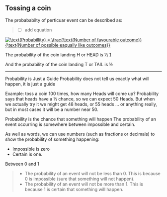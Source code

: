 
## Tossing a coin

The probababilty of perticuar event can be described as:

> - [ ] add equation


<a href="https://www.codecogs.com/eqnedit.php?latex=\text{Probabillity}&space;=&space;\frac{\text{Number&space;of&space;favourable&space;outcome}}{\text{Number&space;of&space;possible&space;eaqually&space;like&space;outcomes}}" target="_blank"><img src="https://latex.codecogs.com/gif.latex?\text{Probabillity}&space;=&space;\frac{\text{Number&space;of&space;favourable&space;outcome}}{\text{Number&space;of&space;possible&space;eaqually&space;like&space;outcomes}}" title="\text{Probabillity} = \frac{\text{Number of favourable outcome}}{\text{Number of possible eaqually like outcomes}}" /></a>


The probability of the coin landing H or HEAD is ½ [1]

And the probability of the coin landing T or TAIL is ½




-----
Probability is Just a Guide
Probability does not tell us exactly what will happen, it is just a guide

Example: toss a coin 100 times, how many Heads will come up?
Probability says that heads have a ½ chance, so we can expect 50 Heads.
But when we actually try it we might get 48 heads, or 55 heads ... or anything really, but in most cases it will be a number near 50.

Probability is the chance that something will happen
The probability of an event occurring is somewhere between impossible and certain.

As well as words, we can use numbers (such as fractions or decimals) to show the probability of something happening:

* Impossible is zero
* Certain is one.

Between 0 and 1
> * The probability of an event will not be less than 0. 
>   This is because 0 is impossible (sure that something will not happen).
> * The probability of an event will not be more than 1. 
>   This is because 1 is certain that something will happen.

[1]: https://www.mathsisfun.com/data/probability.html
